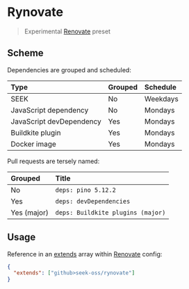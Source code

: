 # Rynovate

> Experimental [Renovate] preset

[renovate]: https://renovatebot.com/

## Scheme

Dependencies are grouped and scheduled:

| Type                     | Grouped | Schedule |
| :----------------------- | :------ | :------- |
| SEEK                     | No      | Weekdays |
| JavaScript dependency    | No      | Mondays  |
| JavaScript devDependency | Yes     | Mondays  |
| Buildkite plugin         | Yes     | Mondays  |
| Docker image             | Yes     | Mondays  |

Pull requests are tersely named:

| Grouped     | Title                             |
| :---------- | :-------------------------------- |
| No          | `deps: pino 5.12.2`               |
| Yes         | `deps: devDependencies`           |
| Yes (major) | `deps: Buildkite plugins (major)` |

## Usage

Reference in an [extends] array within [Renovate] config:

[extends]: https://renovatebot.com/docs/configuration-options/#extends

```json
{
  "extends": ["github>seek-oss/rynovate"]
}
```
